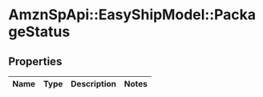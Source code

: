 # AmznSpApi::EasyShipModel::PackageStatus

## Properties
Name | Type | Description | Notes
------------ | ------------- | ------------- | -------------

